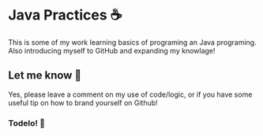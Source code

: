# Java Practices ☕️

This is some of my work learning basics of programing an Java programing. Also introducing myself to GitHub and expanding my knowlage!

## Let me know 📣

Yes, please leave a comment on my use of code/logic, or if you have some useful tip on how to brand yourself on Github!
 
### Todelo! 👋
